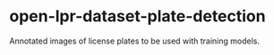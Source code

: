 # open-lpr-dataset-plate-detection
Annotated images of license plates to be used with training models.
